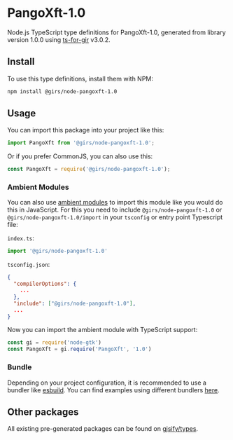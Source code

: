 
# PangoXft-1.0

Node.js TypeScript type definitions for PangoXft-1.0, generated from library version 1.0.0 using [ts-for-gir](https://github.com/gjsify/ts-for-gir) v3.0.2.


## Install

To use this type definitions, install them with NPM:
```bash
npm install @girs/node-pangoxft-1.0
```

## Usage

You can import this package into your project like this:
```ts
import PangoXft from '@girs/node-pangoxft-1.0';
```

Or if you prefer CommonJS, you can also use this:
```ts
const PangoXft = require('@girs/node-pangoxft-1.0');
```

### Ambient Modules

You can also use [ambient modules](https://github.com/gjsify/ts-for-gir/tree/main/packages/cli#ambient-modules) to import this module like you would do this in JavaScript.
For this you need to include `@girs/node-pangoxft-1.0` or `@girs/node-pangoxft-1.0/import` in your `tsconfig` or entry point Typescript file:

`index.ts`:
```ts
import '@girs/node-pangoxft-1.0'
```

`tsconfig.json`:
```json
{
  "compilerOptions": {
    ...
  },
  "include": ["@girs/node-pangoxft-1.0"],
  ...
}
```

Now you can import the ambient module with TypeScript support: 

```ts
const gi = require('node-gtk')
const PangoXft = gi.require('PangoXft', '1.0')
```


### Bundle

Depending on your project configuration, it is recommended to use a bundler like [esbuild](https://esbuild.github.io/). You can find examples using different bundlers [here](https://github.com/gjsify/ts-for-gir/tree/main/examples).

## Other packages

All existing pre-generated packages can be found on [gjsify/types](https://github.com/gjsify/types).

